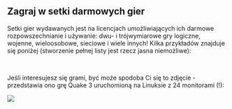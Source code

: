 ﻿<?php require("../../entete.php"); ?> <?php require("../../base.php"); ?>

<div id="corps">

<h2>Zagraj w setki darmowych gier</h2>

<p>Setki gier wydawanych jest na licencjach umożliwiających ich darmowe rozpowszechnianie i używanie: dwu- i trójwymiarowe gry logiczne, wojenne, wieloosobowe, sieciowe i wiele innych! Kilka przykładów znajduje się poniżej (stworzenie pełnej listy jest rzecz jasna niemożliwe):</p>

<div id="items">

<?php all_games_from_file (); ?>

<br class="clearboth" />
</div>

<p>Jeśli interesujesz się grami, być może spodoba Ci się to zdjęcie - przedstawia ono grę Quake 3 uruchomioną na Linuksie z 24 monitorami (!):</p>

<p><a href="Images/quake_24_screens.jpg"><img src="Images/quake_24_screens_thumbnail.jpg" /></a></p>

</div>


